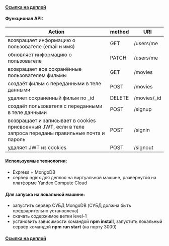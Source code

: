 #### [Ссылка на деплой](https://api.movies-project.nomoredomains.work/) 

#### Функционал API:
| **Action**            | **method** | **URI** |
| --- | --- | --- |
| возвращает информацию о пользователе (email и имя) | GET | /users/me |
| обновляет информацию о пользователе | PATCH   | /users/me |
| возвращает  все сохранённые пользователем фильмы | GET  | /movies |
| создаёт фильм с переданными в теле данными | POST        | /movies |
| удаляет сохранённый фильм по _id | DELETE       | /movies/_id |
| создаёт пользователя с переданными в теле данными | POST        | /signup |
| возвращает и записывает в cookies присвоенный JWT, если в теле запроса переданы правильные почта и пароль | POST        | /signin |
| удаляет JWT из cookies | POST        | /signout |

#### Используемые технологии:
- Express + MongoDB
- сервер nginx для деплоя на виртуальной машине, развернутой на платформе Yandex Compute Cloud

####  Для запуска на локальной машине:
- запустить сервер СУБД MongoDB (СУБД должна быть предварительно установлена)
- скачать содержимое ветки level-1
- установить зависимости командой **npm install**, запустить локальный сервер командой **npm run start** (на порту 3000)
#### [Ссылка на деплой](https://api.movies-project.nomoredomains.work/) 

